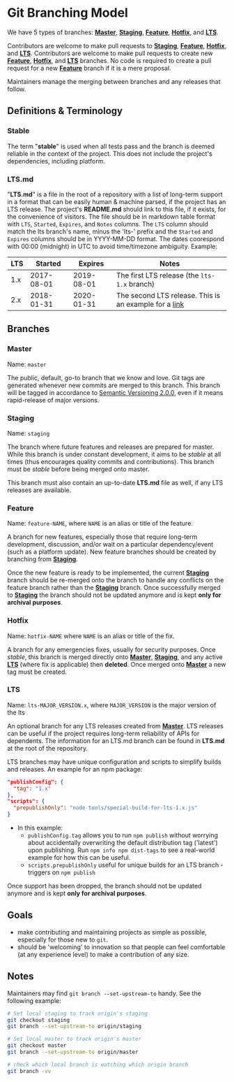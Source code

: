 # Git Branching Model

We have 5 types of branches: [**Master**](#master), [**Staging**](#staging), [**Feature**](#feature), [**Hotfix**](#hotfix), and [**LTS**](#lts).

Contributors are welcome to make pull requests to [**Staging**](#staging), [**Feature**](#feature), [**Hotfix**](#hotfix), and [**LTS**](#lts). Contributors are welcome to make pull requests to create new [**Feature**](#feature), [**Hotfix**](#hotfix), and [**LTS**](#lts) branches. No code is required to create a pull request for a new [**Feature**](#feature) branch if it is a mere proposal.

Maintainers manage the merging between branches and any releases that follow.


## Definitions & Terminology

### Stable

The term "**stable**" is used when all tests pass and the branch is deemed reliable in the context of the project. This does not include the project's dependencies, including platform.

### LTS.md

"**LTS.md**" is a file in the root of a repository with a list of long-term support in a format that can be easily human & machine parsed, if the project has an LTS release. The project's **README.md** should link to this file, if it exists, for the convenience of visitors. The file should be in markdown table format with `LTS`, `Started`, `Expires`, and `Notes` columns. The `LTS` column should match the lts branch's name, minus the 'lts-' prefix and the `Started` and `Expires` columns should be in YYYY-MM-DD format. The dates coorespond with 00:00 (midnight) in UTC to avoid time/timezone ambiguity. Example:

| LTS           | Started       | Expires    | Notes                                                      |
| ------------- | ------------- | ---------- | ---------------------------------------------------------- |
| 1.x           | 2017-08-01    | 2019-08-01 | The first LTS release (the `lts-1.x` branch)               |
| 2.x           | 2018-01-31    | 2020-01-31 | The second LTS release. This is an example for a [link](#) |


## Branches

### Master

Name: `master`

The public, default, go-to branch that we know and love. Git tags are generated whenever new commits are merged to this branch. This branch will be tagged in accordance to [Semantic Versioning 2.0.0](http://semver.org/spec/v2.0.0.html), even if it means rapid-release of major versions.

### Staging

Name: `staging`

The branch where future features and releases are prepared for master. While this branch is under constant development, it aims to be *stable* at all times (thus encourages quality commits and contributions). This branch must be *stable* before being merged onto master.

This branch must also contain an up-to-date **LTS.md** file as well, if any LTS releases are available.

### Feature

Name: `feature-NAME`, where `NAME` is an alias or title of the feature.

A branch for new features, especially those that require long-term development, discussion, and/or wait on a particular dependency/event (such as a platform update). New feature branches should be created by branching from [**Staging**](#staging).

Once the new feature is ready to be implemented, the current [**Staging**](#staging) branch should be re-merged onto the branch to handle any conflicts on the feature branch rather than the [**Staging**](#staging) branch. Once successfully merged to [**Staging**](#staging) the branch should not be updated anymore and is kept **only for archival purposes**.

### Hotfix

Name: `hotfix-NAME` where `NAME` is an alias or title of the fix.

A branch for any emergencies fixes, usually for security purposes. Once *stable*, this branch is merged directly onto [**Master**](#master), [**Staging**](#staging), and any active [**LTS**](#lts) (where fix is applicable) then **deleted**. Once merged onto [**Master**](#master) a new tag must be created.

### LTS

Name: `lts-MAJOR_VERSION.x`, where `MAJOR_VERSION` is the major version of the lts

An optional branch for any LTS releases created from [**Master**](#master). LTS releases can be useful if the project requires long-term reliability of APIs for dependents. The information for an LTS.md branch can be found in **LTS.md** at the root of the repository.

LTS branches may have unique configuration and scripts to simplify builds and releases. An example for an npm package:
  ```json
  "publishConfig": {
    "tag": "1.x"
  },
  "scripts": {
    "prepublishOnly": "node tools/special-build-for-lts-1.x.js"
  }
  ```
  - In this example:
    - `publishConfig.tag` allows you to run `npm publish` without worrying about accidentally overwriting the default distribution tag ('latest') upon publishing. Run `npm info npm dist-tags` to see a real-world example for how this can be useful.
    - `scripts.prepublishOnly` useful for unique builds for an LTS branch - triggers on `npm publish`

Once support has been dropped, the branch should not be updated anymore and is kept **only for archival purposes**.


## Goals
  - make contributing and maintaining projects as simple as possible, especially for those new to `git`.
  - should be 'welcoming' to innovation so that people can feel comfortable (at any experience level) to make a contribution of any size.


## Notes
Maintainers may find `git branch --set-upstream-to` handy. See the following example:
```sh
# Set local staging to track origin's staging
git checkout staging
git branch --set-upstream-to origin/staging

# Set local master to track origin's master
git checkout master
git branch --set-upstream-to origin/master

# check which local branch is watching which origin branch
git branch -vv
```
